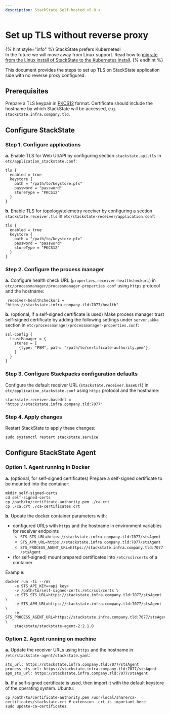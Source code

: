 ```yaml
---
description: StackState Self-hosted v5.0.x
---
```


# Set up TLS without reverse proxy

{% hint style="info" %}
StackState prefers Kubernetes!  
In the future we will move away from Linux support. Read how to [migrate from the Linux install of StackState to the Kubernetes install](../kubernetes_install/migrate_from_linux.md).
{% endhint %}

This document provides the steps to set up TLS on StackState application side with no reverse proxy configured.

## Prerequisites

Prepare a TLS keypair in [PKCS12](https://en.wikipedia.org/wiki/PKCS_12) format. Certificate should include the hostname by which StackState will be accessed, e.g. `stackstate.infra.company.tld`.

## Configure StackState

### Step 1. Configure applications

**a.** Enable TLS for Web UI/API by configuring section `stackstate.api.tls` in `etc/application_stackstate.conf`:

```text
tls {
  enabled = true
  keystore {
    path = "/path/to/keystore.pfx"
    password = "password"
    storeType = "PKCS12"
  }
}
```

**b.** Enable TLS for topology/telemetry receiver by configuring a section `stackstate.receiver.tls` in `etc/stackstate-receiver/application.conf`:

```text
tls {
  enabled = true
  keystore {
    path = "/path/to/keystore.pfx"
    password = "password"
    storeType = "PKCS12"
  }
}
```

### Step 2. Configure the process manager

**a.** Configure health check URL \(`properties.receiver-healthcheckuri`\) in `etc/processmanager/processmanager-properties.conf` using `https` protocol and the hostname:

```text
 receiver-healthcheckuri = "https://stackstate.infra.company.tld:7077/health"
```

**b.** \(optional, if a self-signed certificate is used\) Make process manager trust self-signed certificate by adding the following settings under `server.akka` section in `etc/processmanager/processmanager-properties.conf`:

```text
ssl-config {
  trustManager = {
    stores = [
      {type: "PEM", path: "/path/to/certificate-authority.pem"},
    ]
  }
}
```

### Step 3. Configure Stackpacks configuration defaults

Configure the default receiver URL \(`stackstate.receiver.baseUrl`\) in `etc/application_stackstate.conf` using `https` protocol and the hostname:

```text
stackstate.receiver.baseUrl = "https://stackstate.infra.company.tld:7077"
```

### Step 4. Apply changes

Restart StackState to apply these changes:

```text
sudo systemctl restart stackstate.service
```

## Configure StackState Agent

### Option 1. Agent running in Docker

**a.** \(optional, for self-signed certificates\) Prepare a self-signed certificate to be mounted into the container:

```text
mkdir self-signed-certs
cd self-signed-certs
cp /path/to/certificate-authority.pem ./ca.crt
cp ./ca.crt ./ca-certificates.crt
```

**b.** Update the docker container parameters with:

* configured URLs with `https` and the hostname in environment variables for receiver endpoints
  * `STS_STS_URL=https://stackstate.infra.company.tld:7077/stsAgent`
  * `STS_APM_URL=https://stackstate.infra.company.tld:7077/stsAgent`
  * `STS_PROCESS_AGENT_URL=https://stackstate.infra.company.tld:7077/stsAgent`
* \(for self-signed\) mount prepared certificates into `/etc/ssl/certs` of a container

Example:

```text
docker run -ti --rm\
    -e STS_API_KEY=<api key>
    -v /path/to/self-signed-certs:/etc/ssl/certs \
    -e STS_STS_URL=https://stackstate.infra.company.tld:7077/stsAgent \
    -e STS_APM_URL=https://stackstate.infra.company.tld:7077/stsAgent \
    -e STS_PROCESS_AGENT_URL=https://stackstate.infra.company.tld:7077/stsAgent \
    stackstate/stackstate-agent-2:2.1.0
```

### Option 2. Agent running on machine

**a.** Update the receiver URLs using `https` and the hostname in `/etc/stackstate-agent/stackstate.yaml`:

```text
sts_url: https://stackstate.infra.company.tld:7077/stsAgent
process_sts_url: https://stackstate.infra.company.tld:7077/stsAgent
apm_sts_url: https://stackstate.infra.company.tld:7077/stsAgent
```

**b.** If a self-signed certificate is used, then import it with the default keystore of the operating system. Ubuntu:

```text
cp /path/to/certificate-authority.pem /usr/local/share/ca-certificates/stackstate.crt # extension .crt is important here
sudo update-ca-certificates
```

